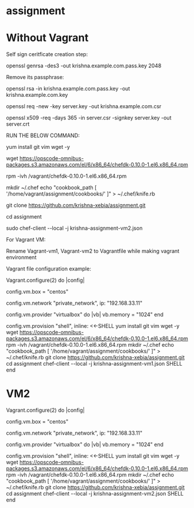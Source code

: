 # assignment

Without Vagrant
===================

Self sign ceritficate creation step:

openssl genrsa -des3 -out krishna.example.com.pass.key 2048

Remove its passphrase:

openssl rsa -in krishna.example.com.pass.key -out krishna.example.com.key

openssl req -new -key server.key -out krishna.example.com.csr

openssl x509 -req -days 365 -in server.csr -signkey server.key -out server.crt


RUN THE BELOW COMMAND:

yum install git vim wget -y 

wget https://opscode-omnibus-packages.s3.amazonaws.com/el/6/x86_64/chefdk-0.10.0-1.el6.x86_64.rpm 

rpm -ivh /vagrant/chefdk-0.10.0-1.el6.x86_64.rpm 

mkdir ~/.chef echo "cookbook_path [ '/home/vagrant/assignment/cookbooks/' ]" > ~/.chef/knife.rb 

git clone https://github.com/krishna-xebia/assignment.git 

cd assignment 

sudo chef-client --local -j krishna-assignment-vm2.json 


For Vagrant VM:

Rename Vagrant-vm1, Vagrant-vm2 to Vagrantfile while making vagrant environment


Vagrant file configuration example:

Vagrant.configure(2) do |config|

  config.vm.box = "centos"



  config.vm.network "private_network", ip: "192.168.33.11"


   config.vm.provider "virtualbox" do |vb|
     vb.memory = "1024"
   end


   config.vm.provision "shell", inline: <<-SHELL
      yum install git vim wget -y
      wget https://opscode-omnibus-packages.s3.amazonaws.com/el/6/x86_64/chefdk-0.10.0-1.el6.x86_64.rpm
      rpm -ivh /vagrant/chefdk-0.10.0-1.el6.x86_64.rpm
      mkdir ~/.chef
      echo "cookbook_path [ '/home/vagrant/assignment/cookbooks/' ]" > ~/.chef/knife.rb
      git clone https://github.com/krishna-xebia/assignment.git
      cd assignment
      chef-client --local -j krishna-assignment-vm1.json
   SHELL
end


VM2
==========
Vagrant.configure(2) do |config|

  config.vm.box = "centos"



  config.vm.network "private_network", ip: "192.168.33.11"


   config.vm.provider "virtualbox" do |vb|
     vb.memory = "1024"
   end


   config.vm.provision "shell", inline: <<-SHELL
      yum install git vim wget -y
      wget https://opscode-omnibus-packages.s3.amazonaws.com/el/6/x86_64/chefdk-0.10.0-1.el6.x86_64.rpm
      rpm -ivh /vagrant/chefdk-0.10.0-1.el6.x86_64.rpm
      mkdir ~/.chef
      echo "cookbook_path [ '/home/vagrant/assignment/cookbooks/' ]" > ~/.chef/knife.rb
      git clone https://github.com/krishna-xebia/assignment.git
      cd assignment
      chef-client --local -j krishna-assignment-vm2.json
   SHELL
end


